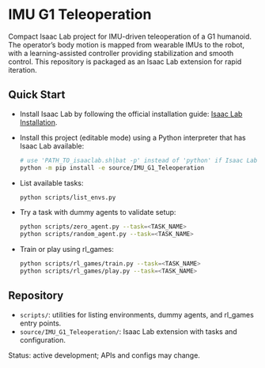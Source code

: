 # IMU G1 Teleoperation

Compact Isaac Lab project for IMU-driven teleoperation of a G1 humanoid. The operator’s body motion is mapped from wearable IMUs to the robot, with a learning-assisted controller providing stabilization and smooth control. This repository is packaged as an Isaac Lab extension for rapid iteration.

## Quick Start

- Install Isaac Lab by following the official installation guide: [Isaac Lab Installation](https://isaac-sim.github.io/IsaacLab/main/source/setup/installation/index.html).
- Install this project (editable mode) using a Python interpreter that has Isaac Lab available:

    ```bash
    # use 'PATH_TO_isaaclab.sh|bat -p' instead of 'python' if Isaac Lab is not in your active env
    python -m pip install -e source/IMU_G1_Teleoperation
    ```

- List available tasks:

    ```bash
    python scripts/list_envs.py
    ```

- Try a task with dummy agents to validate setup:

    ```bash
    python scripts/zero_agent.py --task=<TASK_NAME>
    python scripts/random_agent.py --task=<TASK_NAME>
    ```

- Train or play using rl_games:

    ```bash
    python scripts/rl_games/train.py --task=<TASK_NAME>
    python scripts/rl_games/play.py --task=<TASK_NAME>
    ```

## Repository

- `scripts/`: utilities for listing environments, dummy agents, and rl_games entry points.
- `source/IMU_G1_Teleoperation/`: Isaac Lab extension with tasks and configuration.

Status: active development; APIs and configs may change.